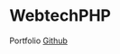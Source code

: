 # WebtechPHP
<a herf="sabalmaharjan.com.np">Portfolio</a>
<a href="https://github.com/sanketbodke" target="blank"><i class="fab fa-github"></i> Github</a>
